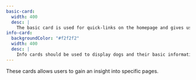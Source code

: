 ```yaml
---
basic-card:
  width: 400
  desc: |
    The basic card is used for quick-links on the homepage and gives users a window into featured inside pages.
info-card:
  backgroundColor: "#f2f2f2"
  width: 400
  desc: |
    Info cards should be used to display dogs and their basic information. These cards link the user to the chosen dog's profile page where they can learn more details and initiate the adoption process.
---
```


These cards allows users to gain an insight into specific pages.
